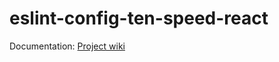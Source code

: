 # eslint-config-ten-speed-react

Documentation: [Project wiki](https://github.com/10-Speed/eslint-config-ten-speed-react/wiki)
